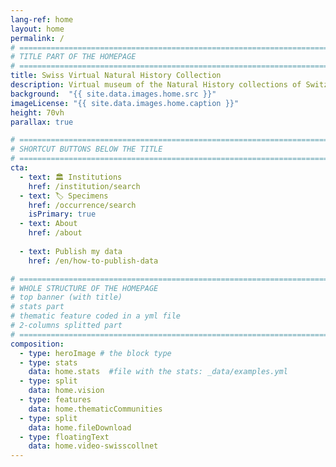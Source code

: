 ```yaml
---
lang-ref: home
layout: home
permalink: /
# ====================================================================================
# TITLE PART OF THE HOMEPAGE
# ====================================================================================
title: Swiss Virtual Natural History Collection
description: Virtual museum of the Natural History collections of Switzerland
background:  "{{ site.data.images.home.src }}"
imageLicense: "{{ site.data.images.home.caption }}"
height: 70vh
parallax: true

# ====================================================================================
# SHORTCUT BUTTONS BELOW THE TITLE
# ====================================================================================
cta:
  - text: 🏛️ Institutions
    href: /institution/search
  - text: 🏷️ Specimens
    href: /occurrence/search
    isPrimary: true
  - text: About
    href: /about
  
  - text: Publish my data
    href: /en/how-to-publish-data

# ====================================================================================
# WHOLE STRUCTURE OF THE HOMEPAGE
# top banner (with title)
# stats part
# thematic feature coded in a yml file
# 2-columns splitted part
# ====================================================================================
composition:
  - type: heroImage # the block type
  - type: stats
    data: home.stats  #file with the stats: _data/examples.yml
  - type: split
    data: home.vision
  - type: features
    data: home.thematicCommunities
  - type: split
    data: home.fileDownload
  - type: floatingText
    data: home.video-swisscollnet
---
```

